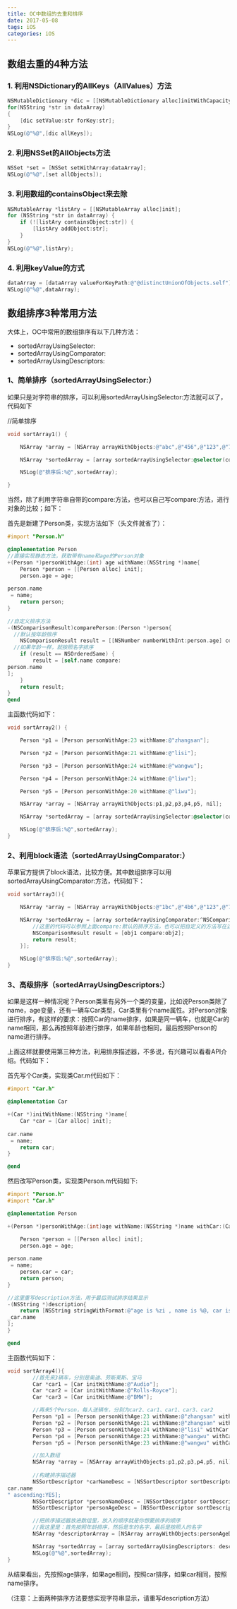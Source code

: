 ```yaml
---
title: OC中数组的去重和排序
date: 2017-05-08
tags: iOS
categories: iOS
---
```


## 数组去重的4种方法

### 1. 利用NSDictionary的AllKeys（AllValues）方法

<!-- more -->

```objective-c
NSMutableDictionary *dic = [[NSMutableDictionary alloc]initWithCapacity:0];
for(NSString *str in dataArray)
{
    [dic setValue:str forKey:str];
}
NSLog(@"%@",[dic allKeys]);
```



### 2. 利用NSSet的AllObjects方法

```objective-c
NSSet *set = [NSSet setWithArray:dataArray];
NSLog(@"%@",[set allObjects]);
```



### 3. 利用数组的containsObject来去除

```objective-c
NSMutableArray *listAry = [[NSMutableArray alloc]init];
for (NSString *str in dataArray) {
    if (![listAry containsObject:str]) {
        [listAry addObject:str];
    }
}
NSLog(@"%@",listAry);
```



### 4. 利用keyValue的方式

```objective-c
dataArray = [dataArray valueForKeyPath:@"@distinctUnionOfObjects.self"];
NSLog(@"%@",dataArray);
```



## 数组排序3种常用方法

大体上，OC中常用的数组排序有以下几种方法：

- sortedArrayUsingSelector:
- sortedArrayUsingComparator:
- sortedArrayUsingDescriptors:



### 1、简单排序（sortedArrayUsingSelector:）

如果只是对字符串的排序，可以利用sortedArrayUsingSelector:方法就可以了，代码如下



//简单排序



```objective-c
void sortArray1() {

    NSArray *array = [NSArray arrayWithObjects:@"abc",@"456",@"123",@"789",@"ef", nil];

    NSArray *sortedArray = [array sortedArrayUsingSelector:@selector(compare:)];

    NSLog(@"排序后:%@",sortedArray);

}
```



当然，除了利用字符串自带的compare:方法，也可以自己写compare:方法，进行对象的比较；如下：



首先是新建了Person类，实现方法如下（头文件就省了）：



```objective-c
#import "Person.h"

@implementation Person
//直接实现静态方法，获取带有name和age的Person对象
+(Person *)personWithAge:(int) age withName:(NSString *)name{
    Person *person = [[Person alloc] init];
    person.age = age;
    
person.name
 = name;
    return person;
}

//自定义排序方法
-(NSComparisonResult)comparePerson:(Person *)person{
  //默认按年龄排序
    NSComparisonResult result = [[NSNumber numberWithInt:person.age] compare:[NSNumber numberWithInt:self.age]];//注意:基本数据类型要进行数据转换
  //如果年龄一样，就按照名字排序
    if (result == NSOrderedSame) {
        result = [self.name compare:
person.name
];
    }
    return result;
}
@end
```



主函数代码如下：

```objective-c
void sortArray2() {

    Person *p1 = [Person personWithAge:23 withName:@"zhangsan"];

    Person *p2 = [Person personWithAge:21 withName:@"lisi"];

    Person *p3 = [Person personWithAge:24 withName:@"wangwu"];

    Person *p4 = [Person personWithAge:24 withName:@"liwu"];

    Person *p5 = [Person personWithAge:20 withName:@"liwu"];

    NSArray *array = [NSArray arrayWithObjects:p1,p2,p3,p4,p5, nil];

    NSArray *sortedArray = [array sortedArrayUsingSelector:@selector(comparePerson:)];

    NSLog(@"排序后:%@",sortedArray);
}
```



 

### 2、利用block语法（sortedArrayUsingComparator:）



苹果官方提供了block语法，比较方便。其中数组排序可以用sortedArrayUsingComparator:方法，代码如下：



```objective-c
void sortArray3(){

    NSArray *array = [NSArray arrayWithObjects:@"1bc",@"4b6",@"123",@"789",@"3ef", nil];

    NSArray *sortedArray = [array sortedArrayUsingComparator:^NSComparisonResult(id obj1, id obj2) {
        //这里的代码可以参照上面compare:默认的排序方法，也可以把自定义的方法写在这里，给对象排序
        NSComparisonResult result = [obj1 compare:obj2];
        return result;
    }];

    NSLog(@"排序后:%@",sortedArray);
}
```



### 3、高级排序（sortedArrayUsingDescriptors:）



如果是这样一种情况呢？Person类里有另外一个类的变量，比如说Person类除了name，age变量，还有一辆车Car类型，Car类里有个name属性。对Person对象进行排序，有这样的要求：按照Car的name排序，如果是同一辆车，也就是Car的name相同，那么再按照年龄进行排序，如果年龄也相同，最后按照Person的name进行排序。



上面这样就要使用第三种方法，利用排序描述器，不多说，有兴趣可以看看API介绍。代码如下：



首先写个Car类，实现类Car.m代码如下：



```objective-c
#import "Car.h"

@implementation Car

+(Car *)initWithName:(NSString *)name{
    Car *car = [Car alloc] init];
    
car.name
 = name;
    return car;
}

@end
```



然后改写Person类，实现类Person.m代码如下:



```objective-c
#import "Person.h"
#import "Car.h"

@implementation Person

+(Person *)personWithAge:(int)age withName:(NSString *)name withCar:(Car *)car{

    Person *person = [[Person alloc] init];
    person.age = age;
    
person.name
 = name;
    person.car = car;
    return person;
} 

//这里重写description方法，用于最后测试排序结果显示
-(NSString *)description{
    return [NSString stringWithFormat:@"age is %zi , name is %@, car is %@",_age,_name,
_car.name
];
}

@end
```



主函数代码如下：



```objective-c
void sortArray4(){
        //首先来3辆车，分别是奥迪、劳斯莱斯、宝马
        Car *car1 = [Car initWithName:@"Audio"];
        Car *car2 = [Car initWithName:@"Rolls-Royce"];
        Car *car3 = [Car initWithName:@"BMW"];         

        //再来5个Person，每人送辆车，分别为car2、car1、car1、car3、car2
        Person *p1 = [Person personWithAge:23 withName:@"zhangsan" withCar:car2];
        Person *p2 = [Person personWithAge:21 withName:@"zhangsan" withCar:car1];
        Person *p3 = [Person personWithAge:24 withName:@"lisi" withCar:car1];
        Person *p4 = [Person personWithAge:23 withName:@"wangwu" withCar:car3];
        Person *p5 = [Person personWithAge:23 withName:@"wangwu" withCar:car2];

        //加入数组
        NSArray *array = [NSArray arrayWithObjects:p1,p2,p3,p4,p5, nil];
       
        //构建排序描述器
        NSSortDescriptor *carNameDesc = [NSSortDescriptor sortDescriptorWithKey:@"
car.name
" ascending:YES];
        NSSortDescriptor *personNameDesc = [NSSortDescriptor sortDescriptorWithKey:@"name" ascending:YES];
        NSSortDescriptor *personAgeDesc = [NSSortDescriptor sortDescriptorWithKey:@"age" ascending:YES];

        //把排序描述器放进数组里，放入的顺序就是你想要排序的顺序
        //我这里是：首先按照年龄排序，然后是车的名字，最后是按照人的名字
        NSArray *descriptorArray = [NSArray arrayWithObjects:personAgeDesc,carNameDesc,personNameDesc, nil];

        NSArray *sortedArray = [array sortedArrayUsingDescriptors: descriptorArray];
        NSLog(@"%@",sortedArray);
}
```



从结果看出，先按照age排序，如果age相同，按照car排序，如果car相同，按照name排序。

（注意：上面两种排序方法要想实现字符串显示，请重写description方法）